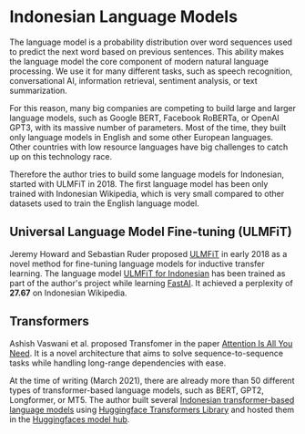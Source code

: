 # Indonesian Language Models

The language model is a probability distribution over word sequences used to predict the next word based on previous 
sentences. This ability makes the language model the core component of modern natural language processing. We use it 
for many different tasks, such as speech recognition, conversational AI, information retrieval, sentiment analysis, 
or text summarization.

For this reason, many big companies are competing to build large and larger language models, such as Google BERT, 
Facebook RoBERTa, or OpenAI GPT3, with its massive number of parameters. Most of the time, they built only 
language models in English and some other European languages. Other countries with low resource languages have big 
challenges to catch up on this technology race.

Therefore the author tries to build some language models for Indonesian, started with ULMFiT in 2018. The first 
language model has been only trained with  Indonesian Wikipedia, which is very small compared to other datasets used 
to train the English language model.


## Universal Language Model Fine-tuning (ULMFiT)
Jeremy Howard and Sebastian Ruder proposed [ULMFiT](https://arxiv.org/abs/1801.06146) in early 2018 as a novel method for 
fine-tuning language models for inductive transfer learning. The language model [ULMFiT for Indonesian](https://github.com/cahya-wirawan/indonesian-language-models/tree/master/ULMFiT) 
has been trained as part of the author's project while learning [FastAI](https://www.fast.ai). It achieved a perplexity 
of **27.67** on Indonesian Wikipedia.

## Transformers
Ashish Vaswani et al. proposed Transfomer in the paper [Attention Is All You Need](https://arxiv.org/abs/1706.03762). 
It is a novel architecture that aims to solve sequence-to-sequence tasks while handling long-range dependencies 
with ease.

At the time of writing (March 2021), there are already more than 50 different types of transformer-based language 
models, such as BERT, GPT2, Longformer, or MT5. The author built several 
[Indonesian transformer-based language models](https://github.com/cahya-wirawan/indonesian-language-models/tree/master/Transformers) 
using [Huggingface Transformers Library](https://github.com/huggingface/transformers) and hosted them in the 
[Huggingfaces model hub](https://huggingface.co/cahya).